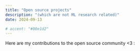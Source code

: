 ```yaml
---
title: "Open source projects"
description: "(which are not ML research related)"
date: 2024-09-13

# accent: "#00e1d2"
---
```


Here are my contributions to the open source community <3 :
